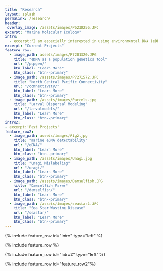```yaml
---
title: "Research"
layout: splash
permalink: /research/
header:
 overlay_image: /assets/images/P6230256.JPG
excerpt: "Marine Molecular Ecology"
intro: 
  - excerpt:'I am especially interested in using environmental DNA (eDNA) methods for large-scale community genetic studies. My research currently focuses on connectivity across the North Central Pacific using multiple techniques such as eDNA and oceanographic larval dispersal models.'
excerpt: "Current Projects"
feature_row:
  - image_path: assets/images/P7201320.JPG
    title: "eDNA as a population genetics tool"
    url: "/popgen/"
    btn_label: "Learn More"
    btn_class: "btn--primary"
  - image_path: /assets/images/P7271572.JPG
    title: "North Central Pacific Connectivity"
    url: "/connectivity/"
    btn_label: "Learn More"
    btn_class: "btn--primary"
  - image_path: /assets/images/Parcels.jpg
    title: "Larval Dispersal Modeling"
    url: "/larvalmodels/"
    btn_label: "Learn More"
    btn_class: "btn--primary"
intro2:
- excerpt:'Past Projects'
feature_row2:
  - image_path: assets/images/Fig2.jpg
    title: "marine eDNA detectability"
    url: "/eDNA/"
    btn_label: "Learn More"
    btn_class: "btn--primary"
  - image_path: /assets/images/Unagi.jpg
    title: "Unagi Mislabeling"
    url: "/unagi/"
    btn_label: "Learn More"
    btn_class: "btn--primary"
  - image_path: /assets/images/Damselfish.JPG
    title: "Damselfish Farms"
    url: "/damselfish/"
    btn_label: "Learn More"
    btn_class: "btn--primary"
  - image_path: /assets/images/seastar2.JPG
    title: "Sea Star Wasting Disease"
    url: "/seastar/"
    btn_label: "Learn More"
    btn_class: "btn--primary"
---
```


{% include feature_row id="intro" type="left" %}

{% include feature_row %}

{% include feature_row id="intro2" type="left" %}

{% include feature_row id="feature_row2"%}

